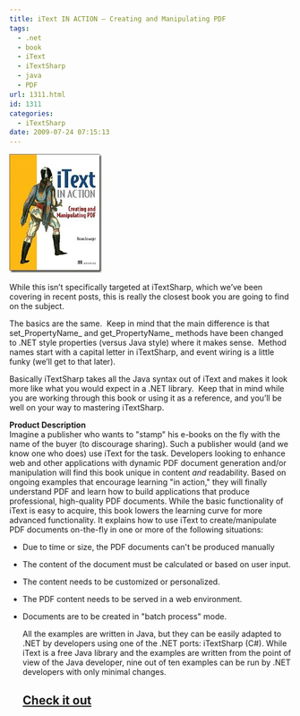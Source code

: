 ```yaml
---
title: iText IN ACTION – Creating and Manipulating PDF
tags:
  - .net
  - book
  - iText
  - iTextSharp
  - java
  - PDF
url: 1311.html
id: 1311
categories:
  - iTextSharp
date: 2009-07-24 07:15:13
---
```


[![image](/uploads/2009/07/image9.png "image")](//www.amazon.com/gp/product/1932394796?ie=UTF8&tag=davmbusnetapp-20&linkCode=as2&camp=1789&creative=390957&creativeASIN=1932394796)

While this isn’t specifically targeted at iTextSharp, which we’ve been covering in recent posts, this is really the closest book you are going to find on the subject.

The basics are the same.  Keep in mind that the main difference is that set_PropertyName_ and get_PropertyName_ methods have been changed to .NET style properties (versus Java style) where it makes sense.  Method names start with a capital letter in iTextSharp, and event wiring is a little funky (we’ll get to that later).

Basically iTextSharp takes all the Java syntax out of iText and makes it look more like what you would expect in a .NET library.  Keep that in mind while you are working through this book or using it as a reference, and you’ll be well on your way to mastering iTextSharp.

**Product Description**  
Imagine a publisher who wants to "stamp" his e-books on the fly with the name of the buyer (to discourage sharing). Such a publisher would (and we know one who does) use iText for the task. Developers looking to enhance web and other applications with dynamic PDF document generation and/or manipulation will find this book unique in content _and_ readability. Based on ongoing examples that encourage learning "in action," they will finally understand PDF and learn how to build applications that produce professional, high-quality PDF documents. While the basic functionality of iText is easy to acquire, this book lowers the learning curve for more advanced functionality. It explains how to use iText to create/manipulate PDF documents on-the-fly in one or more of the following situations:

*   Due to time or size, the PDF documents can't be produced manually
*   The content of the document must be calculated or based on user input.
*   The content needs to be customized or personalized.
*   The PDF content needs to be served in a web environment.
*   Documents are to be created in "batch process" mode.
    
    All the examples are written in Java, but they can be easily adapted to .NET by developers using one of the .NET ports: iTextSharp (C#). While iText is a free Java library and the examples are written from the point of view of the Java developer, nine out of ten examples can be run by .NET developers with only minimal changes.
    
    [Check it out](//www.amazon.com/gp/product/1932394796?ie=UTF8&tag=davmbusnetapp-20&linkCode=as2&camp=1789&creative=390957&creativeASIN=1932394796)
    --------------------------------------------------------------------------------------------------------------------------------------------------
